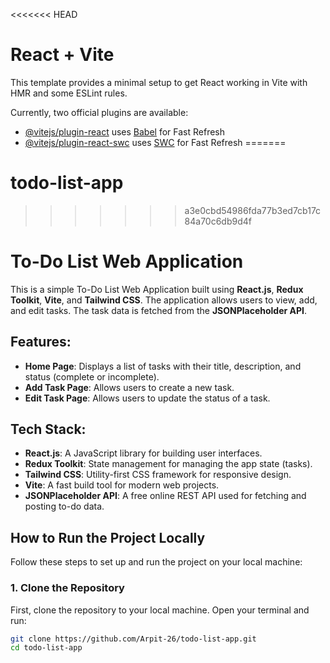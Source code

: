 <<<<<<< HEAD
# React + Vite

This template provides a minimal setup to get React working in Vite with HMR and some ESLint rules.

Currently, two official plugins are available:

- [@vitejs/plugin-react](https://github.com/vitejs/vite-plugin-react/blob/main/packages/plugin-react/README.md) uses [Babel](https://babeljs.io/) for Fast Refresh
- [@vitejs/plugin-react-swc](https://github.com/vitejs/vite-plugin-react-swc) uses [SWC](https://swc.rs/) for Fast Refresh
=======
# todo-list-app
>>>>>>> a3e0cbd54986fda77b3ed7cb17c84a70c6db9d4f

# To-Do List Web Application

This is a simple To-Do List Web Application built using **React.js**, **Redux Toolkit**, **Vite**, and **Tailwind CSS**. The application allows users to view, add, and edit tasks. The task data is fetched from the **JSONPlaceholder API**.

## Features:
- **Home Page**: Displays a list of tasks with their title, description, and status (complete or incomplete).
- **Add Task Page**: Allows users to create a new task.
- **Edit Task Page**: Allows users to update the status of a task.

## Tech Stack:
- **React.js**: A JavaScript library for building user interfaces.
- **Redux Toolkit**: State management for managing the app state (tasks).
- **Tailwind CSS**: Utility-first CSS framework for responsive design.
- **Vite**: A fast build tool for modern web projects.
- **JSONPlaceholder API**: A free online REST API used for fetching and posting to-do data.

## How to Run the Project Locally

Follow these steps to set up and run the project on your local machine:

### 1. Clone the Repository

First, clone the repository to your local machine. Open your terminal and run:

```bash
git clone https://github.com/Arpit-26/todo-list-app.git
cd todo-list-app

